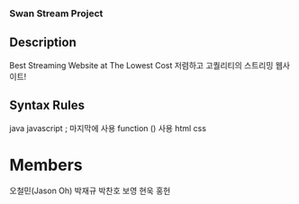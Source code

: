 ### Swan Stream Project

## Description
Best Streaming Website at The Lowest Cost
저렴하고 고퀄리티의 스트리밍 웹사이트!

## Syntax Rules
java
javascript
    ; 마지막에 사용
    function () 사용
html
css

# Members
오철민(Jason Oh)
박재규
박찬호
보영
현욱
홍헌
